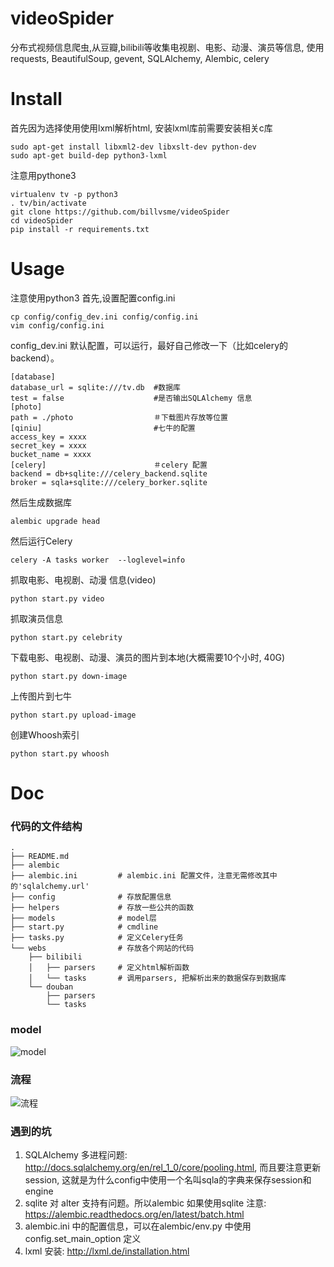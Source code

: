 # videoSpider
分布式视频信息爬虫,从豆瓣,bilibili等收集电视剧、电影、动漫、演员等信息,
使用requests, BeautifulSoup, gevent, SQLAlchemy, Alembic, celery

# Install
首先因为选择使用使用lxml解析html,  安装lxml库前需要安装相关c库
```
sudo apt-get install libxml2-dev libxslt-dev python-dev
sudo apt-get build-dep python3-lxml
```
注意用pythone3
```
virtualenv tv -p python3
. tv/bin/activate
git clone https://github.com/billvsme/videoSpider
cd videoSpider
pip install -r requirements.txt
```
# Usage
注意使用python3 
首先,设置配置config.ini
```
cp config/config_dev.ini config/config.ini
vim config/config.ini
```
config_dev.ini 默认配置，可以运行，最好自己修改一下（比如celery的backend）。
```
[database]
database_url = sqlite:///tv.db  #数据库
test = false                    #是否输出SQLAlchemy 信息
[photo]
path = ./photo                  ＃下载图片存放等位置
[qiniu]                         #七牛的配置
access_key = xxxx              
secret_key = xxxx
bucket_name = xxxx
[celery]                        ＃celery 配置
backend = db+sqlite:///celery_backend.sqlite     
broker = sqla+sqlite:///celery_borker.sqlite
```
然后生成数据库
```
alembic upgrade head
```
然后运行Celery
```
celery -A tasks worker  --loglevel=info
```
抓取电影、电视剧、动漫 信息(video)
```
python start.py video
```
抓取演员信息
```
python start.py celebrity
```
下载电影、电视剧、动漫、演员的图片到本地(大概需要10个小时, 40G)
```
python start.py down-image
```
上传图片到七牛
```
python start.py upload-image
```
创建Whoosh索引
```
python start.py whoosh
```
# Doc

### 代码的文件结构
```
.
├── README.md
├── alembic
├── alembic.ini         # alembic.ini 配置文件，注意无需修改其中的'sqlalchemy.url'
├── config              # 存放配置信息
├── helpers             # 存放一些公共的函数 
├── models              # model层
├── start.py            # cmdline
├── tasks.py            # 定义Celery任务
└── webs                # 存放各个网站的代码
    ├── bilibili
    │   ├── parsers     # 定义html解析函数
    │   └── tasks       # 调用parsers, 把解析出来的数据保存到数据库
    └── douban
        ├── parsers
        └── tasks

```

### model
![model](http://7xqumk.com1.z0.glb.clouddn.com/%40%2Freadme%2Ftv-s_model.png)

### 流程
![流程](http://7xqumk.com1.z0.glb.clouddn.com/%40%2Freadme%2Ftv-s.png)

### 遇到的坑
1. SQLAlchemy 多进程问题: http://docs.sqlalchemy.org/en/rel_1_0/core/pooling.html, 而且要注意更新session, 这就是为什么config中使用一个名叫sqla的字典来保存session和engine
2. sqlite 对 alter 支持有问题。所以alembic 如果使用sqlite 注意: https://alembic.readthedocs.org/en/latest/batch.html
3. alembic.ini 中的配置信息，可以在alembic/env.py 中使用config.set_main_option 定义
4. lxml 安装: http://lxml.de/installation.html
